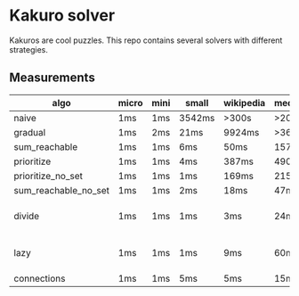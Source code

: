 # Kakuro solver

Kakuros are cool puzzles.
This repo contains several solvers with different strategies.

## Measurements

algo                 | micro | mini |  small | wikipedia | medium | book
---------------------|-------|------|--------|-----------|--------|-------
naive                |   1ms |  1ms | 3542ms |     >300s |  >200s |  >200s
gradual              |   1ms |  2ms |   21ms |    9924ms |  >360s |      -
sum_reachable        |   1ms |  1ms |    6ms |      50ms |  157ms |   135s
prioritize           |   1ms |  1ms |    4ms |     387ms |  490ms |  >120s
prioritize_no_set    |   1ms |  1ms |    1ms |     169ms |  215ms |   298s
sum_reachable_no_set |   1ms |  1ms |    2ms |      18ms |   47ms |    34s
divide               |   1ms |  1ms |    1ms |       3ms |   24ms | OOM after 38s
lazy                 |   1ms |  1ms |    1ms |       9ms |   60ms | OOM after 230s
connections          |   1ms |  1ms |    5ms |       5ms |   15ms | 2021ms
